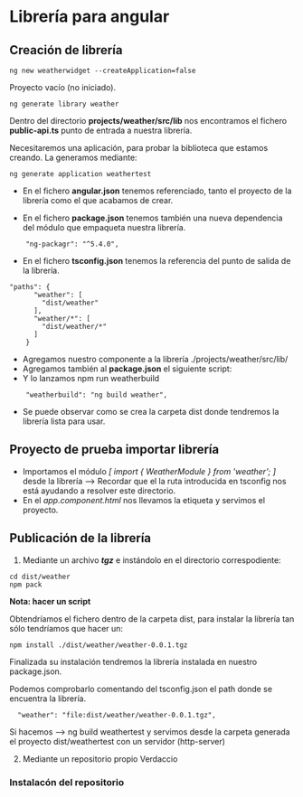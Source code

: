 # Librería para angular

## Creación de librería

```
ng new weatherwidget --createApplication=false
```

Proyecto vacío (no iniciado).

```
ng generate library weather
```

Dentro del directorio **projects/weather/src/lib** nos encontramos el fichero **public-api.ts** punto de entrada a nuestra librería.

Necesitaremos una aplicación, para probar la biblioteca que estamos creando. La generamos mediante:

```
ng generate application weathertest
```

- En el fichero **angular.json** tenemos referenciado, tanto el proyecto de la librería como el que acabamos de crear.

- En el fichero **package.json** tenemos también una nueva dependencia del módulo que empaqueta nuestra librería.

```
    "ng-packagr": "^5.4.0",
```

- En el fichero **tsconfig.json** tenemos la referencia del punto de salida de la librería.

```
"paths": {
      "weather": [
        "dist/weather"
      ],
      "weather/*": [
        "dist/weather/*"
      ]
    }
```

- Agregamos nuestro componente a la librería ./projects/weather/src/lib/
- Agregamos también al **package.json** el siguiente script:
- Y lo lanzamos npm run weatherbuild
  
```
    "weatherbuild": "ng build weather",
```

- Se puede observar como se crea la carpeta dist donde tendremos la librería lista para usar.

## Proyecto de prueba importar librería

- Importamos el módulo *[ import { WeatherModule } from 'weather'; ]* desde la librería --> Recordar que el la ruta introducida en tsconfig nos está ayudando a resolver este directorio.
- En el *app.component.html* nos llevamos la etiqueta **<app-weather></app-weather>** y servimos el proyecto.

## Publicación de la librería

1) Mediante un archivo ***tgz*** e instándolo en el directorio correspodiente:

```
cd dist/weather
npm pack
```
**Nota: hacer un script**

Obtendríamos el fichero dentro de la carpeta dist, para instalar la librería tan sólo tendríamos que hacer un:

```
npm install ./dist/weather/weather-0.0.1.tgz 
```

Finalizada su instalación tendremos la librería instalada en nuestro package.json.

Podemos comprobarlo comentando del tsconfig.json el path donde se encuentra la librería.

```
  "weather": "file:dist/weather/weather-0.0.1.tgz",
```

Si hacemos --> ng build weathertest y servimos desde la carpeta generada el proyecto dist/weathertest con un servidor (http-server)

2) Mediante un repositorio propio Verdaccio

### Instalacón del repositorio
